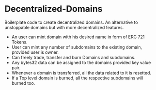 # Decentralized-Domains

Boilerplate code to create decentralized domains. An alternative to unstoppable domains but with more decentralized features.

- An user can mint domain with his desired name in form of ERC 721 Tokens.
- User can mint any number of subdomains to the existing domain, provided user is owner.
- Can freely trade, transfer and burn Domains and subdomains.
- Any bytes32 data can be assigned to the domains provided key value pair.
- Whenever a domain is transferred, all the data related to it is resetted.
- If a Top level domain is burned, all the respective subdomains will burned too.
